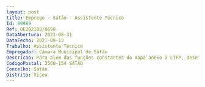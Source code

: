 ```yaml
--- 
layout: post
title: Emprego - Sátão - Assistente Técnico
Id: 89989
Ref: OE202108/0698
DataAbertura: 2021-08-31
DataFecho: 2021-09-13
Trabalho: Assistente Técnico
Empregador: Câmara Municipal de Sátão
Descricao: Para além das funções constantes do mapa anexo à LTFP, desempenham as seguintes tarefas Efetua o processamento dos vencimentos, calculando as diversas rubricas salariais de acordo com o definido na lei e nos instrumentos de regulamentação coletiva do trabalho, e efetua a emissão dos recibos  assegura a comunicação com a Segurança Social, com as Finanças, com as Seguradoras e outras entidades, dentro dos prazos estabelecidos, de acordo com a legislação em vigor  efetuar e atualiza os registos nos sistemas informáticos dos Recursos Humanos referentes aos trabalhadores (dados pessoais, presenças, ausências, formação, férias, trabalho suplementar, etc.)  assegura a manutenção dos arquivos, ficheiros e bases de dados, preparando e registando as informações necessárias, garantindo sempre a sua confidencialidade  elabora os mapas estatísticos oficiais e de informação diversa, internos ou externos, de acordo com a periodicidade exigida, incluindo a comunicação com a Segurança Social, com as Seguradoras, entre outros.
CodigoPostal: 3560-154 SÁTÃO
Concelho: Sátão
Distrito: Viseu
--- 
```

